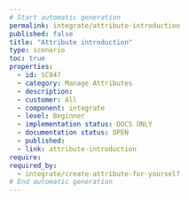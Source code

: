 ```yaml
---
# Start automatic generation
permalink: integrate/attribute-introduction
published: false
title: "Attribute introduction"
type: scenario
toc: true
properties:
  - id: SC047
  - category: Manage Attributes
  - description:
  - customer: All
  - component: integrate
  - level: Beginner
  - implementation status: DOCS ONLY
  - documentation status: OPEN
  - published:
  - link: attribute-introduction
require:
required_by:
  - integrate/create-attribute-for-yourself
# End automatic generation
---
```

